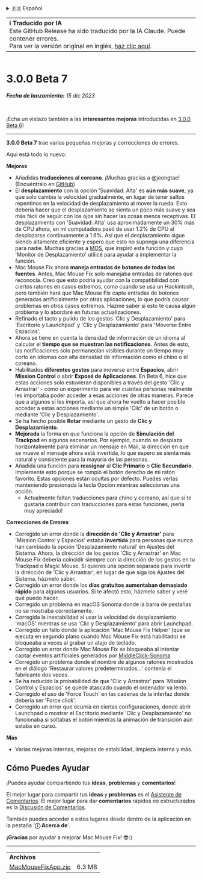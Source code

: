<details>
<summary>🇪🇸 Español</summary>

[🇬🇧 English (GitHub)](https://github.com/noah-nuebling/mac-mouse-fix/releases/tag/3.0.0-Beta-7)\
[🇦🇩 Català](https://redirect.macmousefix.com/?target=mmf-release&tag=3.0.0-Beta-7&locale=ca)\
[🇩🇪 Deutsch](https://redirect.macmousefix.com/?target=mmf-release&tag=3.0.0-Beta-7&locale=de)\
**🇪🇸 Español**\
[🇫🇷 Français](https://redirect.macmousefix.com/?target=mmf-release&tag=3.0.0-Beta-7&locale=fr)\
[🇮🇩 Indonesia](https://redirect.macmousefix.com/?target=mmf-release&tag=3.0.0-Beta-7&locale=id)\
[🇮🇹 Italiano](https://redirect.macmousefix.com/?target=mmf-release&tag=3.0.0-Beta-7&locale=it)\
[🇭🇺 Magyar](https://redirect.macmousefix.com/?target=mmf-release&tag=3.0.0-Beta-7&locale=hu)\
[🇳🇱 Nederlands](https://redirect.macmousefix.com/?target=mmf-release&tag=3.0.0-Beta-7&locale=nl)\
[🇵🇱 Polski](https://redirect.macmousefix.com/?target=mmf-release&tag=3.0.0-Beta-7&locale=pl)\
[🇧🇷 Português (Brasil)](https://redirect.macmousefix.com/?target=mmf-release&tag=3.0.0-Beta-7&locale=pt-BR)\
[🇵🇹 Português (Portugal)](https://redirect.macmousefix.com/?target=mmf-release&tag=3.0.0-Beta-7&locale=pt-PT)\
[🇷🇴 Română](https://redirect.macmousefix.com/?target=mmf-release&tag=3.0.0-Beta-7&locale=ro)\
[🇸🇪 Svenska](https://redirect.macmousefix.com/?target=mmf-release&tag=3.0.0-Beta-7&locale=sv)\
[🇻🇳 Tiếng Việt](https://redirect.macmousefix.com/?target=mmf-release&tag=3.0.0-Beta-7&locale=vi)\
[🇹🇷 Türkçe](https://redirect.macmousefix.com/?target=mmf-release&tag=3.0.0-Beta-7&locale=tr)\
[🇨🇿 Čeština](https://redirect.macmousefix.com/?target=mmf-release&tag=3.0.0-Beta-7&locale=cs)\
[🇬🇷 Ελληνικά](https://redirect.macmousefix.com/?target=mmf-release&tag=3.0.0-Beta-7&locale=el)\
[🇷🇺 Русский](https://redirect.macmousefix.com/?target=mmf-release&tag=3.0.0-Beta-7&locale=ru)\
[🇺🇦 Українська](https://redirect.macmousefix.com/?target=mmf-release&tag=3.0.0-Beta-7&locale=uk)\
[🇮🇱 עברית](https://redirect.macmousefix.com/?target=mmf-release&tag=3.0.0-Beta-7&locale=he)\
[🇸🇦 العربية](https://redirect.macmousefix.com/?target=mmf-release&tag=3.0.0-Beta-7&locale=ar)\
[🇮🇳 हिन्दी](https://redirect.macmousefix.com/?target=mmf-release&tag=3.0.0-Beta-7&locale=hi)\
[🇹🇭 ไทย](https://redirect.macmousefix.com/?target=mmf-release&tag=3.0.0-Beta-7&locale=th)\
[🇨🇳 中文 (简体)](https://redirect.macmousefix.com/?target=mmf-release&tag=3.0.0-Beta-7&locale=zh-Hans)\
[🇨🇳 中文 (繁體)](https://redirect.macmousefix.com/?target=mmf-release&tag=3.0.0-Beta-7&locale=zh-Hant)\
[🇭🇰 中文（香港)](https://redirect.macmousefix.com/?target=mmf-release&tag=3.0.0-Beta-7&locale=zh-HK)\
[🇯🇵 日本語](https://redirect.macmousefix.com/?target=mmf-release&tag=3.0.0-Beta-7&locale=ja)\
[🇰🇷 한국어](https://redirect.macmousefix.com/?target=mmf-release&tag=3.0.0-Beta-7&locale=ko)\
[Help translate Mac Mouse Fix to different languages!](https://github.com/noah-nuebling/mac-mouse-fix/discussions/731)
</details>
<table align=><td>
<b>ℹ️ Traducido por IA</b><br>
Este GitHub Release ha sido traducido por la IA Claude. Puede contener errores.<br>
Para ver la versión original en inglés, <a href="https://github.com/noah-nuebling/mac-mouse-fix/releases/tag/3.0.0-Beta-7">haz clic aquí</a>.
</td></table>

<table></table>

# 3.0.0 Beta 7
***Fecha de lanzamiento:** 15 dic 2023*

<br>

¡Echa un vistazo también a las **interesantes mejoras** introducidas en [3.0.0 Beta 6](https://redirect.macmousefix.com/?target=mmf-release&tag=3.0.0-Beta-6&locale=es)!


---

**3.0.0 Beta 7** trae varias pequeñas mejoras y correcciones de errores.

Aquí está todo lo nuevo:

**Mejoras**

- Añadidas **traducciones al coreano**. ¡Muchas gracias a @jeongtae! (Encuéntralo en [GitHub](https://github.com/jeongtae))
- El **desplazamiento** con la opción 'Suavidad: Alta' es **aún más suave**, ya que solo cambia la velocidad gradualmente, en lugar de tener saltos repentinos en la velocidad de desplazamiento al mover la rueda. Esto debería hacer que el desplazamiento se sienta un poco más suave y sea más fácil de seguir con los ojos sin hacer las cosas menos receptivas. El desplazamiento con 'Suavidad: Alta' usa aproximadamente un 30% más de CPU ahora, en mi computadora pasó de usar 1.2% de CPU al desplazarse continuamente a 1.6%. Así que el desplazamiento sigue siendo altamente eficiente y espero que esto no suponga una diferencia para nadie. Muchas gracias a [MOS](https://mos.caldis.me/), que inspiró esta función y cuyo 'Monitor de Desplazamiento' utilicé para ayudar a implementar la función.
- Mac Mouse Fix ahora **maneja entradas de botones de todas las fuentes**. Antes, Mac Mouse Fix solo manejaba entradas de ratones que reconocía. Creo que esto podría ayudar con la compatibilidad con ciertos ratones en casos extremos, como cuando se usa un Hackintosh, pero también hará que Mac Mouse Fix capte entradas de botones generadas artificialmente por otras aplicaciones, lo que podría causar problemas en otros casos extremos. Hazme saber si esto te causa algún problema y lo abordaré en futuras actualizaciones.
- Refinado el tacto y pulido de los gestos 'Clic y Desplazamiento' para 'Escritorio y Launchpad' y 'Clic y Desplazamiento' para 'Moverse Entre Espacios'.
- Ahora se tiene en cuenta la densidad de información de un idioma al calcular el **tiempo que se muestran las notificaciones**. Antes de esto, las notificaciones solo permanecían visibles durante un tiempo muy corto en idiomas con alta densidad de información como el chino o el coreano.
- Habilitados **diferentes gestos** para moverse entre **Espacios**, abrir **Mission Control** o abrir **Exposé de Aplicaciones**. En Beta 6, hice que estas acciones solo estuvieran disponibles a través del gesto 'Clic y Arrastrar' - como un experimento para ver cuántas personas realmente les importaba poder acceder a esas acciones de otras maneras. Parece que a algunos sí les importa, así que ahora he vuelto a hacer posible acceder a estas acciones mediante un simple 'Clic' de un botón o mediante 'Clic y Desplazamiento'.
- Se ha hecho posible **Rotar** mediante un gesto de **Clic y Desplazamiento**.
- **Mejorada** la forma en que funciona la opción de **Simulación del Trackpad** en algunos escenarios. Por ejemplo, cuando se desplaza horizontalmente para eliminar un mensaje en Mail, la dirección en que se mueve el mensaje ahora está invertida, lo que espero se sienta más natural y consistente para la mayoría de las personas.
- Añadida una función para **reasignar** al **Clic Primario** o **Clic Secundario**. Implementé esto porque se rompió el botón derecho de mi ratón favorito. Estas opciones están ocultas por defecto. Puedes verlas manteniendo presionada la tecla Opción mientras seleccionas una acción.
  - Actualmente faltan traducciones para chino y coreano, así que si te gustaría contribuir con traducciones para estas funciones, ¡sería muy apreciado!

**Correcciones de Errores**

- Corregido un error donde la **dirección de 'Clic y Arrastrar'** para 'Mission Control y Espacios' estaba **invertida** para personas que nunca han cambiado la opción 'Desplazamiento natural' en Ajustes del Sistema. Ahora, la dirección de los gestos 'Clic y Arrastrar' en Mac Mouse Fix debería coincidir siempre con la dirección de los gestos en tu Trackpad o Magic Mouse. Si quieres una opción separada para invertir la dirección de 'Clic y Arrastrar', en lugar de que siga los Ajustes del Sistema, házmelo saber.
- Corregido un error donde los **días gratuitos** **aumentaban demasiado rápido** para algunos usuarios. Si te afectó esto, házmelo saber y veré qué puedo hacer.
- Corregido un problema en macOS Sonoma donde la barra de pestañas no se mostraba correctamente.
- Corregida la inestabilidad al usar la velocidad de desplazamiento 'macOS' mientras se usa 'Clic y Desplazamiento' para abrir Launchpad.
- Corregido un fallo donde la aplicación 'Mac Mouse Fix Helper' (que se ejecuta en segundo plano cuando Mac Mouse Fix está habilitado) se bloqueaba a veces al grabar un atajo de teclado.
- Corregido un error donde Mac Mouse Fix se bloqueaba al intentar captar eventos artificiales generados por [MiddleClick-Sonoma](https://github.com/artginzburg/MiddleClick-Sonoma)
- Corregido un problema donde el nombre de algunos ratones mostrados en el diálogo 'Restaurar valores predeterminados...' contenía el fabricante dos veces.
- Se ha reducido la probabilidad de que 'Clic y Arrastrar' para 'Mission Control y Espacios' se quede atascado cuando el ordenador va lento.
- Corregido el uso de 'Force Touch' en las cadenas de la interfaz donde debería ser 'Force click'.
- Corregido un error que ocurría en ciertas configuraciones, donde abrir Launchpad o mostrar el Escritorio mediante 'Clic y Desplazamiento' no funcionaba si soltabas el botón mientras la animación de transición aún estaba en curso.

**Más**

- Varias mejoras internas, mejoras de estabilidad, limpieza interna y más.

## Cómo Puedes Ayudar

¡Puedes ayudar compartiendo tus **ideas**, **problemas** y **comentarios**!

El mejor lugar para compartir tus **ideas** y **problemas** es el [Asistente de Comentarios](https://noah-nuebling.github.io/mac-mouse-fix-feedback-assistant/?type=bug-report).
El mejor lugar para dar **comentarios** rápidos no estructurados es la [Discusión de Comentarios](https://github.com/noah-nuebling/mac-mouse-fix/discussions/366).

También puedes acceder a estos lugares desde dentro de la aplicación en la pestaña '**ⓘ Acerca de**'.

**¡Gracias** por ayudar a mejorar Mac Mouse Fix! 😎:)

---

<table align="start">
<tr>
    <td colspan=2>
        <b>Archivos</b>
    </td>
</tr>
<tr>
    <td><a href="https://github.com/noah-nuebling/mac-mouse-fix/releases/download/3.0.0-Beta-7/MacMouseFixApp.zip">MacMouseFixApp.zip</a></td>
    <td>6.3 MB</td>
</tr>
</table>